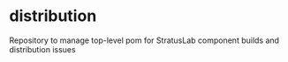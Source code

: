 distribution
============

Repository to manage top-level pom for StratusLab component builds and distribution issues
